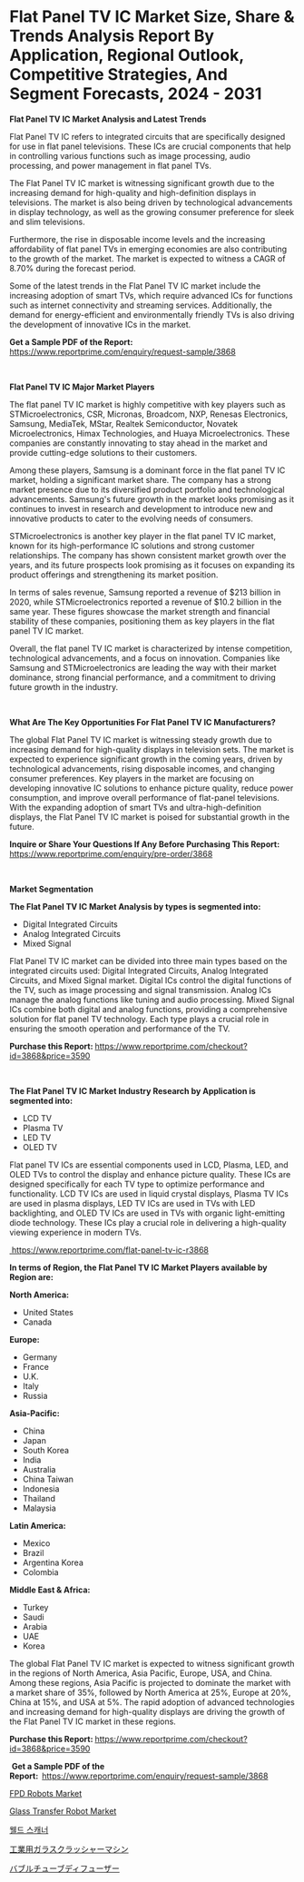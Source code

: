 <p><h1>Flat Panel TV IC Market Size, Share & Trends Analysis Report By Application, Regional Outlook, Competitive Strategies, And Segment Forecasts, 2024 - 2031</h1></p><p><strong>Flat Panel TV IC Market Analysis and Latest Trends</strong></p>
<p><p>Flat Panel TV IC refers to integrated circuits that are specifically designed for use in flat panel televisions. These ICs are crucial components that help in controlling various functions such as image processing, audio processing, and power management in flat panel TVs.</p><p>The Flat Panel TV IC market is witnessing significant growth due to the increasing demand for high-quality and high-definition displays in televisions. The market is also being driven by technological advancements in display technology, as well as the growing consumer preference for sleek and slim televisions.</p><p>Furthermore, the rise in disposable income levels and the increasing affordability of flat panel TVs in emerging economies are also contributing to the growth of the market. The market is expected to witness a CAGR of 8.70% during the forecast period.</p><p>Some of the latest trends in the Flat Panel TV IC market include the increasing adoption of smart TVs, which require advanced ICs for functions such as internet connectivity and streaming services. Additionally, the demand for energy-efficient and environmentally friendly TVs is also driving the development of innovative ICs in the market.</p></p>
<p><strong>Get a Sample PDF of the Report:&nbsp;</strong> <a href="https://www.reportprime.com/enquiry/request-sample/3868">https://www.reportprime.com/enquiry/request-sample/3868</a></p>
<p>&nbsp;</p>
<p><strong>Flat Panel TV IC Major Market Players</strong></p>
<p><p>The flat panel TV IC market is highly competitive with key players such as STMicroelectronics, CSR, Micronas, Broadcom, NXP, Renesas Electronics, Samsung, MediaTek, MStar, Realtek Semiconductor, Novatek Microelectronics, Himax Technologies, and Huaya Microelectronics. These companies are constantly innovating to stay ahead in the market and provide cutting-edge solutions to their customers.</p><p>Among these players, Samsung is a dominant force in the flat panel TV IC market, holding a significant market share. The company has a strong market presence due to its diversified product portfolio and technological advancements. Samsung's future growth in the market looks promising as it continues to invest in research and development to introduce new and innovative products to cater to the evolving needs of consumers.</p><p>STMicroelectronics is another key player in the flat panel TV IC market, known for its high-performance IC solutions and strong customer relationships. The company has shown consistent market growth over the years, and its future prospects look promising as it focuses on expanding its product offerings and strengthening its market position.</p><p>In terms of sales revenue, Samsung reported a revenue of $213 billion in 2020, while STMicroelectronics reported a revenue of $10.2 billion in the same year. These figures showcase the market strength and financial stability of these companies, positioning them as key players in the flat panel TV IC market.</p><p>Overall, the flat panel TV IC market is characterized by intense competition, technological advancements, and a focus on innovation. Companies like Samsung and STMicroelectronics are leading the way with their market dominance, strong financial performance, and a commitment to driving future growth in the industry.</p></p>
<p>&nbsp;</p>
<p><strong>What Are The Key Opportunities For Flat Panel TV IC Manufacturers?</strong></p>
<p><p>The global Flat Panel TV IC market is witnessing steady growth due to increasing demand for high-quality displays in television sets. The market is expected to experience significant growth in the coming years, driven by technological advancements, rising disposable incomes, and changing consumer preferences. Key players in the market are focusing on developing innovative IC solutions to enhance picture quality, reduce power consumption, and improve overall performance of flat-panel televisions. With the expanding adoption of smart TVs and ultra-high-definition displays, the Flat Panel TV IC market is poised for substantial growth in the future.</p></p>
<p><strong>Inquire or Share Your Questions If Any Before Purchasing This Report:</strong> <a href="https://www.reportprime.com/enquiry/pre-order/3868">https://www.reportprime.com/enquiry/pre-order/3868</a></p>
<p>&nbsp;</p>
<p><strong>Market Segmentation</strong></p>
<p><strong>The Flat Panel TV IC Market Analysis by types is segmented into:</strong></p>
<p><ul><li>Digital Integrated Circuits</li><li>Analog Integrated Circuits</li><li>Mixed Signal</li></ul></p>
<p><p>Flat Panel TV IC market can be divided into three main types based on the integrated circuits used: Digital Integrated Circuits, Analog Integrated Circuits, and Mixed Signal market. Digital ICs control the digital functions of the TV, such as image processing and signal transmission. Analog ICs manage the analog functions like tuning and audio processing. Mixed Signal ICs combine both digital and analog functions, providing a comprehensive solution for flat panel TV technology. Each type plays a crucial role in ensuring the smooth operation and performance of the TV.</p></p>
<p><strong>Purchase this Report:&nbsp;</strong><a href="https://www.reportprime.com/checkout?id=3868&price=3590">https://www.reportprime.com/checkout?id=3868&price=3590</a></p>
<p>&nbsp;</p>
<p><strong>The Flat Panel TV IC Market Industry Research by Application is segmented into:</strong></p>
<p><ul><li>LCD TV</li><li>Plasma TV</li><li>LED TV</li><li>OLED TV</li></ul></p>
<p><p>Flat panel TV ICs are essential components used in LCD, Plasma, LED, and OLED TVs to control the display and enhance picture quality. These ICs are designed specifically for each TV type to optimize performance and functionality. LCD TV ICs are used in liquid crystal displays, Plasma TV ICs are used in plasma displays, LED TV ICs are used in TVs with LED backlighting, and OLED TV ICs are used in TVs with organic light-emitting diode technology. These ICs play a crucial role in delivering a high-quality viewing experience in modern TVs.</p></p>
<p><a href="https://www.reportprime.com/flat-panel-tv-ic-r3868">&nbsp;https://www.reportprime.com/flat-panel-tv-ic-r3868</a></p>
<p><strong>In terms of Region, the Flat Panel TV IC Market Players available by Region are:</strong></p>
<p>
    <p> <strong> North America: </strong>
        <ul>
            <li>United States</li>
            <li>Canada</li>
        </ul>
        </p> 
    <p> <strong> Europe: </strong>
        <ul>
            <li>Germany</li>
            <li>France</li>
            <li>U.K.</li>
            <li>Italy</li>
            <li>Russia</li>
        </ul>
        </p> 
    <p> <strong> Asia-Pacific: </strong>
        <ul>
            <li>China</li>
            <li>Japan</li>
            <li>South Korea</li>
            <li>India</li>
            <li>Australia</li>
            <li>China Taiwan</li>
            <li>Indonesia</li>
            <li>Thailand</li>
            <li>Malaysia</li>
        </ul>
        </p> 
    <p> <strong> Latin America: </strong>
        <ul>
            <li>Mexico</li>
            <li>Brazil</li>
            <li>Argentina Korea</li>
            <li>Colombia</li>
        </ul>
        </p> 
    <p> <strong> Middle East & Africa: </strong>
        <ul>
            <li>Turkey</li>
            <li>Saudi</li>
            <li>Arabia</li>
            <li>UAE</li>
            <li>Korea</li>
        </ul>
    </p>
    </p>
<p><p>The global Flat Panel TV IC market is expected to witness significant growth in the regions of North America, Asia Pacific, Europe, USA, and China. Among these regions, Asia Pacific is projected to dominate the market with a market share of 35%, followed by North America at 25%, Europe at 20%, China at 15%, and USA at 5%. The rapid adoption of advanced technologies and increasing demand for high-quality displays are driving the growth of the Flat Panel TV IC market in these regions.</p></p>
<p><strong>Purchase this Report: </strong><a href="https://www.reportprime.com/checkout?id=3868&price=3590">https://www.reportprime.com/checkout?id=3868&price=3590</a></p>
<p>&nbsp;<strong>Get a Sample PDF of the Report:&nbsp;&nbsp;</strong><a href="https://www.reportprime.com/enquiry/request-sample/3868">https://www.reportprime.com/enquiry/request-sample/3868</a></p>
<p><strong></strong></p>
<p><p><a href="https://github.com/SashaBeier2023/Market-Research-Report-List-1/blob/main/fpd-robots-market.md">FPD Robots Market</a></p><p><a href="https://github.com/ashman753/Market-Research-Report-List-1/blob/main/glass-transfer-robot-market.md">Glass Transfer Robot Market</a></p><p><a href="https://medium.com/@rickymetzdvm/%EC%9A%A9%EC%A0%91-%EC%8A%A4%EC%BA%90%EB%84%88-%EC%8B%9C%EC%9E%A5-%EA%B7%9C%EB%AA%A8-%EC%97%B0%ED%8F%89%EA%B7%A0-%EC%84%B1%EC%9E%A5%EB%A5%A0-2024%EB%85%84%EB%B6%80%ED%84%B0-2030%EB%85%84%EA%B9%8C%EC%A7%80%EC%9D%98-%ED%8A%B8%EB%A0%8C%EB%93%9C-abe01cf42d8a">웰드 스캐너</a></p><p><a href="https://github.com/JoanaNitzsche/Market-Research-Report-List-1/blob/main/976214073247.md">工業用ガラスクラッシャーマシン</a></p><p><a href="https://github.com/KaliMetz2023/Market-Research-Report-List-1/blob/main/809633173248.md">バブルチューブディフューザー</a></p></p>